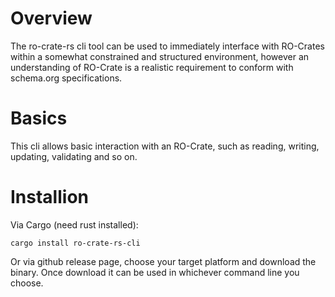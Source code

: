# Overview 

The ro-crate-rs cli tool can be used to immediately interface with RO-Crates within a somewhat constrained and structured environment, however an understanding of RO-Crate is a realistic requirement to conform with schema.org specifications. 

# Basics 

This cli allows basic interaction with an RO-Crate, such as reading, writing, updating, validating and so on.

# Installion 

Via Cargo (need rust installed):
```
cargo install ro-crate-rs-cli
```

Or via github release page, choose your target platform and download the binary. Once download it can be used in whichever command line you choose.
